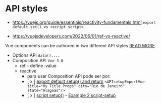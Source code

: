 # API styles

- https://vuejs.org/guide/essentials/reactivity-fundamentals.html `export default set() vs <script script>`

- https://vuejsdevelopers.com/2022/06/01/ref-vs-reactive/

Vue components can be authored in two different API styles [READ MORE](https://vuejs.org/guide/introduction.html#api-styles)

- Options API `data()....`
- Composition API `Vue 3.0`
  - ref - define .value
  - reactive
    - para usar Composition API pode ser por:
    - [ x ] [export default setup() and return](./API_setup_Export_return.vue) `<APIsetupExportVue title="My Title Props" city="Rio de Janeiro" state="Alagoas"/>`
    - [ x ] [script setup()](./APIscriptsetup.vue) - [Example 2 script-setup](./script-setup.vue)

```js
